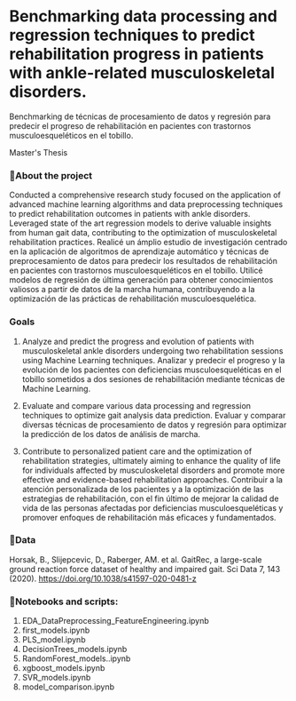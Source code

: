 # Benchmarking data processing and regression techniques to predict rehabilitation progress in patients with ankle-related musculoskeletal disorders.
Benchmarking de técnicas de procesamiento de datos y regresión para predecir el progreso de rehabilitación en pacientes con trastornos musculoesqueléticos en el tobillo.

Master's Thesis 

### 📝About the project 
Conducted a comprehensive research study focused on the application of advanced machine learning algorithms and data preprocessing techniques to predict rehabilitation outcomes in patients with ankle disorders. Leveraged state of the art regression models to derive valuable insights from human gait data, contributing to the optimization of musculoskeletal rehabilitation practices.
Realicé un ámplio estudio de investigación centrado en la aplicación de algoritmos de aprendizaje automático y técnicas de preprocesamiento de datos para predecir los resultados de rehabilitación en pacientes con trastornos musculoesqueléticos en el tobillo. Utilicé modelos de regresión de última generación para obtener conocimientos valiosos a partir de datos de la marcha humana, contribuyendo a la optimización de las prácticas de rehabilitación musculoesquelética.

### Goals

1. Analyze and predict the progress and evolution of patients with musculoskeletal ankle disorders undergoing two rehabilitation sessions using Machine Learning techniques.
Analizar y predecir el progreso y la evolución de los pacientes con deficiencias musculoesqueléticas en el tobillo sometidos a dos sesiones de rehabilitación mediante técnicas de Machine Learning.

2. Evaluate and compare various data processing and regression techniques to optimize gait analysis data prediction.
Evaluar y comparar diversas técnicas de procesamiento de datos y regresión para optimizar la predicción de los datos de análisis de marcha.

3. Contribute to personalized patient care and the optimization of rehabilitation strategies, ultimately aiming to enhance the quality of life for individuals affected by musculoskeletal disorders and promote more effective and evidence-based rehabilitation approaches.
Contribuir a la atención personalizada de los pacientes y a la optimización de las estrategias de rehabilitación, con el fin último de mejorar la calidad de vida de las personas afectadas por deficiencias musculoesqueléticas y promover enfoques de rehabilitación más eficaces y fundamentados.

### 💾Data
Horsak, B., Slijepcevic, D., Raberger, AM. et al. GaitRec, a large-scale ground reaction force dataset of healthy and impaired gait. Sci Data 7, 143 (2020). https://doi.org/10.1038/s41597-020-0481-z

### 📒Notebooks and scripts:
1.	EDA_DataPreprocessing_FeatureEngineering.ipynb
2.	first_models.ipynb
3.	PLS_model.ipynb
4.	DecisionTrees_models.ipynb
5.	RandomForest_models..ipynb
6.	xgboost_models.ipynb
7.	SVR_models.ipynb
8.	model_comparison.ipynb

